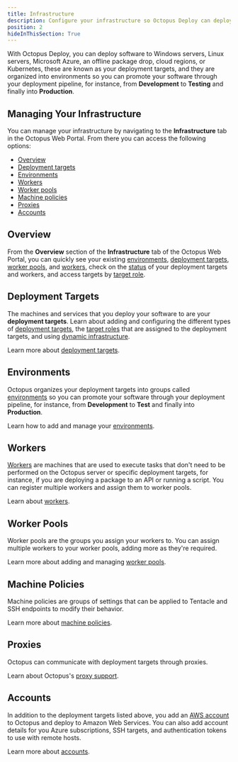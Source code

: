 ```yaml
---
title: Infrastructure
description: Configure your infrastructure so Octopus Deploy can deploy software to your Windows servers, Linux servers, Microsoft Azure, AWS, an offline package drop, or Cloud Regions.
position: 2
hideInThisSection: True
---
```


With Octopus Deploy, you can deploy software to Windows servers, Linux servers, Microsoft Azure, an offline package drop, cloud regions, or Kubernetes, these are known as your deployment targets, and they are organized into environments so you can promote your software through your deployment pipeline, for instance, from **Development** to **Testing** and finally into **Production**.

## Managing Your Infrastructure

You can manage your infrastructure by navigating to the **Infrastructure** tab in the Octopus Web Portal. From there you can access the following options:

* [Overview](#overview)
* [Deployment targets](#deployment-targets)
* [Environments](#environments)
* [Workers](#workers)
* [Worker pools](#worker-pools)
* [Machine policies](#machine-policies)
* [Proxies](#proxies)
* [Accounts](#accounts)

## Overview

From the **Overview** section of the **Infrastructure** tab of the Octopus Web Portal, you can quickly see your existing [environments](#environments), [deployment targets](#deployment-targets), [worker pools](#worker-pools), and [workers](#workers), check on the [status](/docs/infrastructure/deployment-targets/health-checks.md) of your deployment targets and workers, and access targets by [target role](/docs/infrastructure/deployment-targets/target-roles/index.md).

## Deployment Targets

The machines and services that you deploy your software to are your **deployment targets**. Learn about adding and configuring the different types of [deployment targets](/docs/infrastructure/deployment-targets/index.md), the [target roles](/docs/infrastructure/deployment-targets/target-roles/index.md) that are assigned to the deployment targets, and using [dynamic infrastructure](/docs/infrastructure/deployment-targets/dynamic-infrastructure/index.md).

Learn more about [deployment targets](/docs/infrastructure/deployment-targets/index.md).

## Environments

Octopus organizes your deployment targets into groups called [environments](/docs/infrastructure/environments/index.md) so you can promote your software through your deployment pipeline, for instance, from **Development** to **Test** and finally into **Production**.

Learn how to add and manage your [environments](/docs/infrastructure/environments/index.md).

## Workers

[Workers](/docs/infrastructure/workers/index.md) are machines that are used to execute tasks that don't need to be performed on the Octopus server or specific deployment targets, for instance, if you are deploying a package to an API or running a script. You can register multiple workers and assign them to worker pools.

Learn about [workers](/docs/infrastructure/workers/index.md).

## Worker Pools

Worker pools are the groups you assign your workers to. You can assign multiple workers to your worker pools, adding more as they're required.

Learn more about adding and managing [worker pools](/docs/infrastructure/worker-pools.md).

## Machine Policies

Machine policies are groups of settings that can be applied to Tentacle and SSH endpoints to modify their behavior.

Learn more about [machine policies](/docs/infrastructure/machine-policies.md).

## Proxies

Octopus can communicate with deployment targets through proxies.

Learn about Octopus's [proxy support](/docs/infrastructure/deployment-targets/windows-targets/proxy-support.md).

## Accounts

In addition to the deployment targets listed above, you add an [AWS account](/docs/infrastructure/accounts/aws/index.md) to Octopus and deploy to Amazon Web Services. You can also add account details for you Azure subscriptions, SSH targets, and authentication tokens to use with remote hosts.

Learn more about [accounts](/docs/infrastructure/accounts/index.md).
